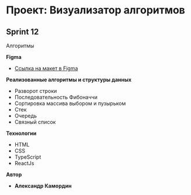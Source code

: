 # Проект: Визуализатор алгоритмов

## Sprint 12
Алгоритмы

**Figma**
* [Ссылка на макет в Figma](https://www.figma.com/file/RIkypcTQN5d37g7RRTFid0/Algososh_external_link?node-id=0%3A1)

**Реализованные алгоритмы и структуры данных**
* Разворот строки
* Последовательность Фибоначчи
* Сортировка массива выбором и пузырьком
* Стек
* Очередь
* Связный список

**Технологии**
* HTML
* CSS
* TypeScript
* ReactJs

**Автор**
* **Александр Камордин**
